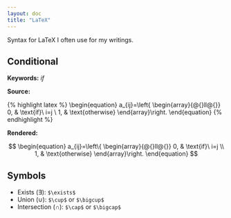```yaml
---
layout: doc
title: "LaTeX"
---
```


Syntax for LaTeX I often use for my writings.

## Conditional

**Keywords:** *if*

**Source:**

{% highlight latex %}
\begin{equation}
  a_{ij}=\left\{
  \begin{array}{@{}ll@{}}
    0, & \text{if}\ i=j \\
    1, & \text{otherwise}
  \end{array}\right.
\end{equation}
{% endhighlight %}

**Rendered:**

$$
\begin{equation}
  a_{ij}=\left\{
  \begin{array}{@{}ll@{}}
    0, & \text{if}\ i=j \\
    1, & \text{otherwise}
  \end{array}\right.
\end{equation}
$$

## Symbols

* Exists ($\exists$): `$\exists$`
* Union ($\cup$): `$\cup$` or `$\bigcup$`
* Intersection ($\cap$): `$\cap$` or `$\bigcap$`
